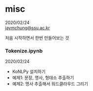 # misc
2020/02/24   
jaymchung@ssu.ac.kr

처음 시작하면서 한번 만들어보는 것

### Tokenize.ipynb
2020/02/24

- KoNLPy 설치하기
- 예제1: 문장, 명사, 형태소 추출하기
- 예제2: 명사 추출해서 워드클라우드 그리기
